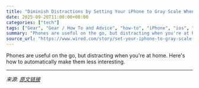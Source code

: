 ```yaml
---
title: "Diminish Distractions by Setting Your iPhone to Gray Scale When You're Home"
date: 2025-09-20T11:00:00+08:00
categories: ["tech"]
tags: ["Gear", "Gear / How To and Advice", "how-to", "iPhone", "ios", "tips", "apple", "Draw the Shades"]
summary: "Phones are useful on the go, but distracting when you're at home. Here's how to automatically make them less interesting."
source_url: "https://www.wired.com/story/set-your-iphone-to-gray-scale-when-youre-home-shortcuts/"
---
```


Phones are useful on the go, but distracting when you're at home. Here's how to automatically make them less interesting.

---

*来源: [原文链接](https://www.wired.com/story/set-your-iphone-to-gray-scale-when-youre-home-shortcuts/)*

